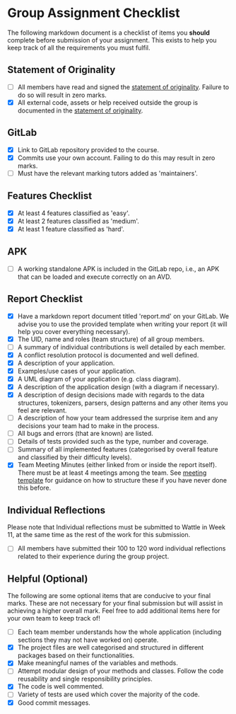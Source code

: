 # Group Assignment Checklist
The following markdown document is a checklist of items you **should** complete before submission of your assignment. This exists to help you keep track of all the requirements you must fulfil.

## Statement of Originality
- [ ] All members have read and signed the [statement of originality](./statement-of-originality.yml). Failure to do so will result in zero marks.
- [x] All external code, assets or help received outside the group is documented in the [statement of originality](./statement-of-originality.yml).

## GitLab
- [x] Link to GitLab repository provided to the course.
- [x] Commits use your own account. Failing to do this may result in zero marks.
- [ ] Must have the relevant marking tutors added as 'maintainers'.

## Features Checklist
- [x] At least 4 features classified as 'easy'.
- [x] At least 2 features classified as 'medium'.
- [x] At least 1 feature classified as 'hard'.

## APK
- [ ] A working standalone APK is included in the GitLab repo, i.e., an APK that can be loaded and execute correctly on an AVD.

## Report Checklist
- [x] Have a markdown report document titled 'report.md' on your GitLab. We advise you to use the provided template when writing your report (it will help you cover everything necessary).
- [x] The UID, name and roles (team structure) of all group members.
- [ ] A summary of individual contributions is well detailed by each member.
- [x] A conflict resolution protocol is documented and well defined.
- [x] A description of your application.
- [x] Examples/use cases of your application.
- [x] A UML diagram of your application (e.g. class diagram).
- [x] A description of the application design (with a diagram if necessary).
- [x] A description of design decisions made with regards to the data structures, tokenizers, parsers, design patterns and any other items you feel are relevant.
- [ ] A description of how your team addressed the surprise item and any decisions your team had to make in the process.
- [ ] All bugs and errors (that are known) are listed.
- [ ] Details of tests provided such as the type, number and coverage.
- [ ] Summary of all implemented features (categorised by overall feature and classified by their difficulty levels).
- [x] Team Meeting Minutes (either linked from or inside the report itself). There must be at least 4 meetings among the team. See [meeting template](./MeetingTemplate.md) for guidance on how to structure these if you have never done this before.

## Individual Reflections
Please note that Individual reflections must be submitted to Wattle in Week 11, at the same time as the rest of the work for this submission.
- [ ] All members have submitted their 100 to 120 word individual reflections related to their experience during the group project.

## Helpful (Optional)
The following are some optional items that are conducive to your final marks. These are not necessary for your final submission but will assist in achieving a higher overall mark. Feel free to add additional items here for your own team to keep track of!
- [ ] Each team member understands how the whole application (including sections they may not have worked on) operate.
- [x] The project files are well categorised and structured in different packages based on their functionalities.
- [x] Make meaningful names of the variables and methods.
- [ ] Attempt modular design of your methods and classes. Follow the code reusability and single responsibility principles.
- [x] The code is well commented.
- [ ] Variety of tests are used which cover the majority of the code.
- [x] Good commit messages.
